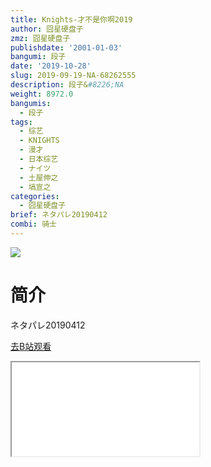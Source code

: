 ```yaml
---
title: Knights-才不是你啊2019
author: 囧星硬盘子
zmz: 囧星硬盘子
publishdate: '2001-01-03'
bangumi: 段子
date: '2019-10-28'
slug: 2019-09-19-NA-68262555
description: 段子&#8226;NA
weight: 8972.0
bangumis:
  - 段子
tags:
  - 综艺
  - KNIGHTS
  - 漫才
  - 日本综艺
  - ナイツ
  - 土屋伸之
  - 塙宣之
categories:
  - 囧星硬盘子
brief: ネタパレ20190412
combi: 骑士
---
```

![](https://raw.githubusercontent.com/tcgriffith/owaraisite/master/static/tmpimg/4b94b1864799890da54970fcb11785e591d52c1b.jpg.480.jpg)
# 简介  
ネタパレ20190412  

[去B站观看](https://www.bilibili.com/video/av68262555/)
<div class ="resp-container"><iframe class="testiframe" src="//player.bilibili.com/player.html?aid=68262555"", scrolling="no", allowfullscreen="true" > </iframe></div> 
